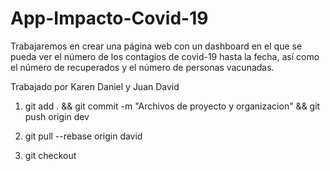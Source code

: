 # App-Impacto-Covid-19
Trabajaremos en crear una página web con un dashboard en el que se pueda ver el número de los contagios de covid-19 hasta la fecha, así como el número de recuperados y el número de personas vacunadas.

Trabajado por Karen Daniel y Juan David


<!-- comandos  -->
1. git add . && git commit -m "Archivos de proyecto y organizacion" && git push origin dev

2. git pull --rebase origin david

3. git checkout
